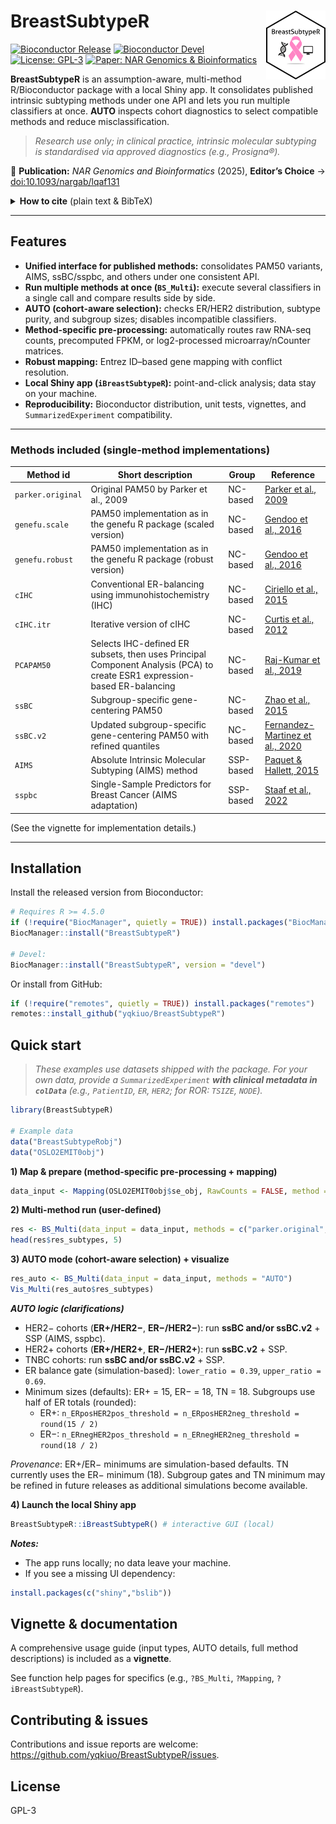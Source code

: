 # BreastSubtypeR <a href='https://github.com/yqkiuo/BreastSubtypeR'><img src="inst/ShinyBreastSubtypeR/logo.svg" alt="BreastSubtypeR logo" align="right" height="110"/></a>

<!-- badges: start -->
[![Bioconductor Release](https://bioconductor.org/shields/years-in-bioc/BreastSubtypeR.svg)](https://bioconductor.org/packages/BreastSubtypeR)
[![Bioconductor Devel](https://bioconductor.org/shields/build/devel/bioc/BreastSubtypeR.svg)](https://bioconductor.org/packages/devel/bioc/html/BreastSubtypeR.html)
[![License: GPL-3](https://img.shields.io/badge/license-GPL--3-blue.svg)](https://opensource.org/licenses/GPL-3.0)
[![Paper: NAR Genomics & Bioinformatics](https://img.shields.io/badge/Paper-NAR%20Genomics%20%26%20Bioinformatics-0a7)](https://doi.org/10.1093/nargab/lqaf131)
<!-- badges: end -->

**BreastSubtypeR** is an assumption-aware, multi-method R/Bioconductor package with a local Shiny app.
It consolidates published intrinsic subtyping methods under one API and lets you run multiple classifiers at once.
**AUTO** inspects cohort diagnostics to select compatible methods and reduce misclassification.

> *Research use only; in clinical practice, intrinsic molecular subtyping is standardised via approved diagnostics (e.g., Prosigna®).*

📄 **Publication:** *NAR Genomics and Bioinformatics* (2025), **Editor’s Choice** → [doi:10.1093/nargab/lqaf131](https://doi.org/10.1093/nargab/lqaf131)

<details>
<summary><strong>How to cite</strong> (plain text &amp; BibTeX)</summary>

**Plain text**

Yang Q., Hartman J., Sifakis E.G. (2025). BreastSubtypeR: a unified R/Bioconductor package for intrinsic molecular subtyping in breast cancer research. *NAR Genomics and Bioinformatics*. <https://doi.org/10.1093/nargab/lqaf131>

**BibTeX**
```bibtex
@article{Yang2025BreastSubtypeR,
  author  = {Yang, Qiao and Hartman, Johan and Sifakis, Emmanouil G.},
  title   = {{BreastSubtypeR}: a unified R/Bioconductor package for intrinsic molecular subtyping in breast cancer research},
  journal = {NAR Genomics and Bioinformatics},
  year    = {2025},
  volume  = {7},
  number  = {4},
  pages   = {lqaf131},
  doi     = {10.1093/nargab/lqaf131},
  url     = {https://doi.org/10.1093/nargab/lqaf131}
}

```
</details>

------------------------------------------------------------------------

## Features

- **Unified interface for published methods:** consolidates PAM50 variants, AIMS, ssBC/sspbc, and others under one consistent API.
- **Run multiple methods at once (`BS_Multi`):** execute several classifiers in a single call and compare results side by side.
- **AUTO (cohort-aware selection):** checks ER/HER2 distribution, subtype purity, and subgroup sizes; disables incompatible classifiers.
- **Method-specific pre-processing:** automatically routes raw RNA-seq counts, precomputed FPKM, or log2-processed microarray/nCounter matrices.
- **Robust mapping:** Entrez ID–based gene mapping with conflict resolution.
- **Local Shiny app (`iBreastSubtypeR`):** point-and-click analysis; data stay on your machine.
- **Reproducibility:** Bioconductor distribution, unit tests, vignettes, and `SummarizedExperiment` compatibility.

------------------------------------------------------------------------

### Methods included (single-method implementations)

| **Method id** | **Short description** | **Group** | **Reference** |
|------------------|-------------------|------------------|------------------|
| `parker.original` | Original PAM50 by Parker et al., 2009 | NC-based | [Parker et al., 2009](https://doi.org/10.1200/JCO.2008.18.1370) |
| `genefu.scale` | PAM50 implementation as in the genefu R package (scaled version) | NC-based | [Gendoo et al., 2016](https://doi.org/10.1093/bioinformatics/btv693) |
| `genefu.robust` | PAM50 implementation as in the genefu R package (robust version) | NC-based | [Gendoo et al., 2016](https://doi.org/10.1093/bioinformatics/btv693) |
| `cIHC` | Conventional ER-balancing using immunohistochemistry (IHC) | NC-based | [Ciriello et al., 2015](https://doi.org/10.1016/j.cell.2015.09.033) |
| `cIHC.itr` | Iterative version of cIHC | NC-based | [Curtis et al., 2012](https://doi.org/10.1038/nature10983) |
| `PCAPAM50` | Selects IHC-defined ER subsets, then uses Principal Component Analysis (PCA) to create ESR1 expression-based ER-balancing | NC-based | [Raj-Kumar et al., 2019](https://doi.org/10.1038/s41598-019-44339-4) |
| `ssBC` | Subgroup-specific gene-centering PAM50 | NC-based | [Zhao et al., 2015](https://doi.org/10.1186/s13058-015-0520-4) |
| `ssBC.v2` | Updated subgroup-specific gene-centering PAM50 with refined quantiles | NC-based | [Fernandez-Martinez et al., 2020](https://doi.org/10.1200/JCO.20.01276) |
| `AIMS` | Absolute Intrinsic Molecular Subtyping (AIMS) method | SSP-based | [Paquet & Hallett, 2015](https://doi.org/10.1093/jnci/dju357) |
| `sspbc` | Single-Sample Predictors for Breast Cancer (AIMS adaptation) | SSP-based | [Staaf et al., 2022](https://doi.org/10.1038/s41523-022-00465-3) |

(See the vignette for implementation details.)

------------------------------------------------------------------------

## Installation

Install the released version from Bioconductor:

``` r
# Requires R >= 4.5.0
if (!require("BiocManager", quietly = TRUE)) install.packages("BiocManager")
BiocManager::install("BreastSubtypeR")

# Devel:
BiocManager::install("BreastSubtypeR", version = "devel")
```

Or install from GitHub:

``` r
if (!require("remotes", quietly = TRUE)) install.packages("remotes")
remotes::install_github("yqkiuo/BreastSubtypeR")
```

## Quick start

> *These examples use datasets shipped with the package. For your own data, provide a `SummarizedExperiment` **with clinical metadata in `colData`** (e.g., `PatientID`, `ER`, `HER2`; for ROR: `TSIZE`, `NODE`).*

``` r
library(BreastSubtypeR)

# Example data
data("BreastSubtypeRobj")
data("OSLO2EMIT0obj")
```

**1) Map & prepare (method-specific pre-processing + mapping)**

``` r
data_input <- Mapping(OSLO2EMIT0obj$se_obj, RawCounts = FALSE, method = "max", impute = TRUE)
```

**2) Multi-method run (user-defined)**

``` r
res <- BS_Multi(data_input = data_input, methods = c("parker.original","PCAPAM50","sspbc"))
head(res$res_subtypes, 5)
```

**3) AUTO mode (cohort-aware selection) + visualize**

``` r
res_auto <- BS_Multi(data_input = data_input, methods = "AUTO")
Vis_Multi(res_auto$res_subtypes)
```

***AUTO logic (clarifications)***

- HER2− cohorts (**ER+/HER2−**, **ER−/HER2−**): run **ssBC and/or ssBC.v2** + SSP (AIMS, sspbc).
- HER2+ cohorts (**ER+/HER2+**, **ER−/HER2+**): run **ssBC.v2** + SSP.
- TNBC cohorts: run **ssBC and/or ssBC.v2** + SSP.
- ER balance gate (simulation-based): `lower_ratio = 0.39`, `upper_ratio = 0.69`.
- Minimum sizes (defaults): ER+ = 15, ER− = 18, TN = 18. 
Subgroups use half of ER totals (rounded):
    -   ER+: `n_ERposHER2pos_threshold = n_ERposHER2neg_threshold = round(15 / 2)`
    -   ER−: `n_ERnegHER2pos_threshold = n_ERnegHER2neg_threshold = round(18 / 2)`

*Provenance*: ER+/ER− minimums are simulation-based defaults. 
TN currently uses the ER− minimum (18). 
Subgroup gates and TN minimum may be refined in future releases 
as additional simulations become available.

**4) Launch the local Shiny app**

``` r
BreastSubtypeR::iBreastSubtypeR() # interactive GUI (local)
```
***Notes:***
-   The app runs locally; no data leave your machine.
-   If you see a missing UI dependency:

``` r
install.packages(c("shiny","bslib"))
```

## Vignette & documentation

A comprehensive usage guide (input types, AUTO details, full method descriptions) is included as a **vignette**.

See function help pages for specifics (e.g., `?BS_Multi`, `?Mapping`, `?iBreastSubtypeR`).

## Contributing & issues

Contributions and issue reports are welcome: <https://github.com/yqkiuo/BreastSubtypeR/issues>.

## License

GPL-3
